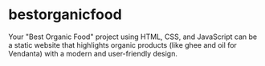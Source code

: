 # bestorganicfood
Your "Best Organic Food" project using HTML, CSS, and JavaScript can be a static website that highlights organic products (like ghee and oil for Vendanta) with a modern and user-friendly design.
